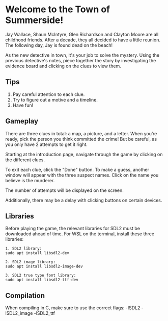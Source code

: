 Welcome to the Town of Summerside!
================================

Jay Wallace, Shaun McIntyre, Glen Richardson and Clayton Moore are all childhood friends. After a decade, they all decided to have a little reunion. The following day, Jay is found dead on the beach!

As the new detective in town, it's your job to solve the mystery. 
Using the previous detective's notes, piece together the story by investigating the evidence
board and clicking on the clues to view them.

Tips
---------------------------------
1. Pay careful attention to each clue.
2. Try to figure out a motive and a timeline.
3. Have fun!

Gameplay
--------------------------------
There are three clues in total: a map, a picture, and a letter. When you’re ready, pick the 
person you think committed the crime! But be careful, as you only have 2 attempts to get it right.  

Starting at the introduction page, navigate through the game by clicking on the different clues. 

To exit each clue, click the "Done" button. To make a guess, another window will appear with the three suspect names. Click on the name you believe is the murderer. 

The number of attempts will be displayed on the screen.

Additionally, there may be a delay with clicking buttons on certain devices.

Libraries
-----------------------
Before playing the game, the relevant libraries for SDL2 must be downloaded ahead of time. For WSL on the terminal, install these three libraries: 

	1. SDL2 library: 
	sudo apt install libsdl2-dev
	
	2. SDL2 image library: 
	sudo apt install libsdl2-image-dev

	3. SDL2 true type font library: 
	sudo apt install libsdl2-ttf-dev

 Compilation
 ---------------------------------------
When compiling in C, make sure to use the correct flags: 
 -lSDL2 -lSDL2_image -lSDL2_ttf
